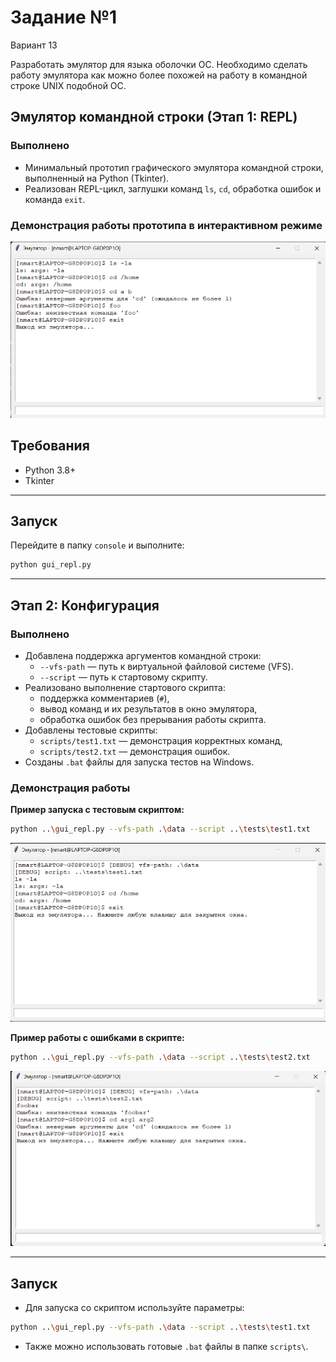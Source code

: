 # Задание №1

Вариант 13

Разработать эмулятор для языка оболочки ОС. Необходимо сделать работу
эмулятора как можно более похожей на работу в командной строке UNIX
подобной ОС.

## Эмулятор командной строки (Этап 1: REPL)

### Выполнено

- Минимальный прототип графического эмулятора командной строки, выполненный на Python (Tkinter).
- Реализован REPL-цикл, заглушки команд `ls`, `cd`, обработка ошибок и команда `exit`.

### Демонстрация работы прототипа в интерактивном режиме

![Пример работы эмулятора](screenshots/demo_session_stage_1.png)

## Требования

- Python 3.8+
- Tkinter

---

## Запуск

Перейдите в папку `console` и выполните:

```bash
python gui_repl.py
```

---

## Этап 2: Конфигурация

### Выполнено

- Добавлена поддержка аргументов командной строки:
  - `--vfs-path` — путь к виртуальной файловой системе (VFS).
  - `--script` — путь к стартовому скрипту.
- Реализовано выполнение стартового скрипта:
  - поддержка комментариев (`#`),
  - вывод команд и их результатов в окно эмулятора,
  - обработка ошибок без прерывания работы скрипта.
- Добавлены тестовые скрипты:
  - `scripts/test1.txt` — демонстрация корректных команд,
  - `scripts/test2.txt` — демонстрация ошибок.
- Созданы `.bat` файлы для запуска тестов на Windows.

### Демонстрация работы

**Пример запуска с тестовым скриптом:**

```bash
python ..\gui_repl.py --vfs-path .\data --script ..\tests\test1.txt
```

![Пример работы эмулятора](screenshots/demo_session_stage_2_1.png)

**Пример работы с ошибками в скрипте:**

```bash
python ..\gui_repl.py --vfs-path .\data --script ..\tests\test2.txt
```

![Пример работы эмулятора](screenshots/demo_session_stage_2_2.png)

---

## Запуск

- Для запуска со скриптом используйте параметры:

```bash
python ..\gui_repl.py --vfs-path .\data --script ..\tests\test1.txt
```

- Также можно использовать готовые `.bat` файлы в папке `scripts\`.
